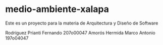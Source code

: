 # medio-ambiente-xalapa

Este es un proyecto para la materia de Arquitectura y Diseño de Software

Rodríguez Prianti Fernando 207o00047
Amorós Hermida Marco Antonio 197o04047
